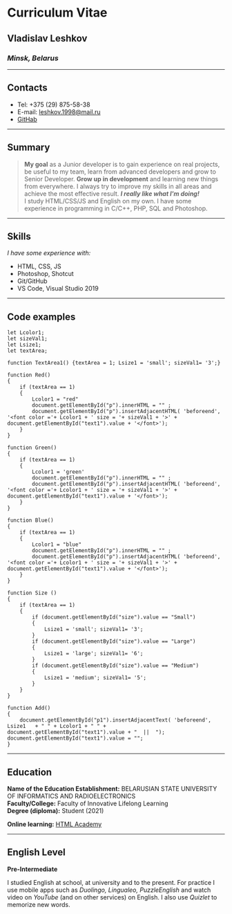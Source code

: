 # Curriculum Vitae
## **Vladislav Leshkov** 
### *Minsk, Belarus*
---
## **Contacts**

+ Tel: +375 (29) 875-58-38
+ E-mail: leshkov.1998@mail.ru
+ [GitHab](https://github.com/LeshkK)

---
## **Summary** 

>**My goal** as a Junior developer is to gain experience on real projects, be useful to my team, learn from advanced developers and grow to Senior Developer. **Grow up in development**  and learning new things from everywhere. I always try to improve my skills in all areas and achieve the most effective result.
 ***I really like what I'm doing!***  
 I study HTML/CSS/JS and English on my own. I have some experience in programming in C/C++, PHP, SQL and Photoshop. 

---

## **Skills**

*I have some experience with:*

+ HTML, CSS, JS
+ Photoshop, Shotcut
+ Git/GitHub
+ VS Code, Visual Studio 2019

---
## **Code examples**


    let Lcolor1;
    let sizeVal1;
    let Lsize1;
    let textArea;

    function TextArea1() {textArea = 1; Lsize1 = 'small'; sizeVal1= '3';}

    function Red()
    {	
        if (textArea == 1)
        {
            Lcolor1 = "red"
            document.getElementById("p").innerHTML = "" ; 
            document.getElementById("p").insertAdjacentHTML( 'beforeend', '<font color ='+ Lcolor1 + ' size = '+ sizeVal1 + '>' + document.getElementById("text1").value + '</font>'); 
        }
    }

    function Green()
    {
        if (textArea == 1)
        {
            Lcolor1 = 'green'
            document.getElementById("p").innerHTML = "" ;
            document.getElementById("p").insertAdjacentHTML( 'beforeend', '<font color ='+ Lcolor1 + ' size = '+ sizeVal1 + '>' + document.getElementById("text1").value + '</font>');
        }
    }

    function Blue()
    {
        if (textArea == 1)
        {
            Lcolor1 = "blue"
            document.getElementById("p").innerHTML = "" ;
            document.getElementById("p").insertAdjacentHTML( 'beforeend', '<font color ='+ Lcolor1 + ' size = '+ sizeVal1 + '>' + document.getElementById("text1").value + '</font>');
        }
    }

    function Size ()
    {
        if (textArea == 1)
        {
            if (document.getElementById("size").value == "Small")
            {
                Lsize1 = 'small'; sizeVal1= '3';
            }
            if (document.getElementById("size").value == "Large")
            {
                Lsize1 = 'large'; sizeVal1= '6';
            }
            if (document.getElementById("size").value == "Medium")
            {
                Lsize1 = 'medium'; sizeVal1= '5';
            }
        }
    }

    function Add()
    {
        document.getElementById("p1").insertAdjacentText( 'beforeend', Lsize1	+ " " + Lcolor1 + " " + document.getElementById("text1").value + "  ||  ");
    document.getElementById("text1").value = "";
    } 

---

## **Education**
**Name of the Education Establishment:** BELARUSIAN  STATE UNIVERSITY OF INFORMATICS AND RADIOELECTRONICS  
**Faculty/College:** Faculty of Innovative Lifelong Learning  
**Degree (diploma):** Student (2021)

**Online learning:** [HTML Academy](https://htmlacademy.ru/profile/id1194779)

---
## **English Level**

**Pre-Intermediate**

I studied English at school, at university and to the present. For practice I use mobile apps such as *Duolingo, Lingualeo, PuzzleEnglish* and watch video on *YouTube* (and on other services) on English. I also use *Quizlet* to memorize new words.